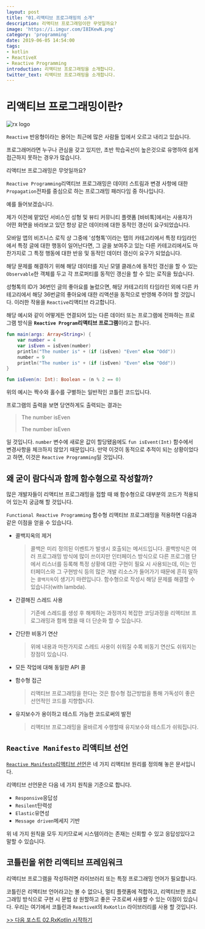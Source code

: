 ```yaml
---
layout: post
title: "01.리액티브 프로그래밍의 소개"
description: 리액티브 프로그래밍이란 무엇일까요?
image: 'https://i.imgur.com/I8IKewN.png'
category: 'programming'
date: 2019-06-05 14:54:00
tags:
- kotlin
- ReactiveX
- Reactive Programming
introduction: 리액티브 프로그래밍을 소개합니다.
twitter_text: 리액티브 프로그래밍을 소개합니다.
---
```


# 리액티브 프로그래밍이란?

![rx logo](https://i.imgur.com/klrxZcG.png)

`Reactive` 반응형이라는 용어는 최근에 많은 사람들 입에서 오르고 내리고 있습니다.

프로그래머라면 누구나 관심을 갖고 있지만, 초반 학습곡선이 높은것으로 유명하여 쉽게 접근하지 못하는 경우가 많습니다.

리액티브 프로그래밍은 무엇일까요?



`Reactive Programming`리액티브 프로그래밍은 데이터 스트림과 변경 사항에 대한 `Propagation`전파를 중심으로 하는 프로그래밍 패러다임 중 하나입니다.

예를 들어보겠습니다.

제가 이전에 맡았던 서비스인 성형 및 뷰티 커뮤니티 플랫폼 [바비톡]에서는 사용자가 어떤 화면을 바라보고 있던 항상 같은 데이터에 대한 동적인 갱신이 요구되었습니다.

모바일 앱의 비즈니스 로직 상 그중에 '성형톡'이라는 탭의 카테고리에서 특정 타임라인에서 특정 글에 대한 행동이 일어난다면, 그 글을 보여주고 있는 다른 카테고리에서도 마찬가지로 그 특정 행동에 대한 반응 및 동적인 데이터 갱신이 요구가 되었습니다.

해당 문제를 해결하기 위해 해당 데이터를 지닌 모델 클래스에 동적인 갱신을 할 수 있는 `Observable`한 객체를 두고 각 프로퍼티를 동적인 갱신을 할 수 있는 로직을 뒀습니다.

성형톡의 ID가 36번인 글의 좋아요를 눌렀으면, 해당 카테고리의 타임라인 외에 다른 카테고리에서 해당 36번글의 좋아요에 대한 리액션을 동적으로 반영해 주어야 할 것입니다. 이러한 작용을 `Reactive`리액티브 라고합니다.

해당 예시와 같이 어떻게든 연결되어 있는 다른 데이터 또는 프로그램에 전파하는 프로그램 방식을  **`Reactive Program`리액티브 프로그램**이라고 합니다.

```kotlin
fun main(args: Array<String>) {
    var number = 4
    var isEven = isEven(number)
    println("The number is" + (if (isEven) "Even" else "Odd"))
    number = 9
    println("The number is" + (if (isEven) "Even" else "Odd"))
}

fun isEven(n: Int): Boolean = (n % 2 == 0)
```

위의 예시는 짝수와 홀수를 구별하는 일반적인 코틀린 코드입니다.



프로그램의 출력을 보면 당연하게도 출력되는 결과는

> The number isEven
>
> The number isEven

일 것입니다. `number` 변수에 새로운 값이 할당됐음에도 `fun isEvent(Int)` 함수에서 변경사항을 체크하지 않았기 때문입니다. 만약 이것이 동적으로 추적이 되는 상황이었다고 하면, 이것은 `Reactive Programming`일 것입니다.

## 왜 굳이 람다식과 함께 함수형으로 작성할까?

많은 개발자들이 리액티브 프로그래밍을 접할 때 왜 함수형으로 대부분의 코드가 적용되어 있는지 궁금해 할 것입니다.

`Functional Reactive Programming` 함수형 리액티브 프로그래밍을 적용하면 다음과 같은 이점을 얻을 수 있습니다.

- 콜백지옥의 제거

  > 콜백은 미리 정의된 이벤트가 발생시 호출되는 메서드입니다. 콜백방식은 여러 프로그래밍 방식에 많이 쓰이지만 인터페이스 방식으로 다른 프로그램 단에서 리스너를 등록해 특정 상황에 대한 구현이 필요 시 사용되는데, 이는 인터페이스와 그 구현방식 등의 많은 개발 리소스가 들어가기 때문에 흔히 말하는 `콜백지옥`이 생기기 마련입니다. 함수형으로 작성시 해당 문제를 해결할 수 있습니다(with lambda).

- 간결해진 스레드 사용

  > 기존에 스레드를 생성 후 해제하는 과정까지 복잡한 코딩과정을 리액티브 프로그래밍과 함께 했을 때 더 단순화 할 수 있습니다.

- 간단한 비동기 연산

  > 위에 내용과 마찬가지로 스레드 사용이 쉬워질 수록 비동기 연산도 쉬워지는 장점이 있습니다.

- 모든 작업에 대해 동일한 API 콜

- 함수형 접근

  > 리액티브 프로그래밍을 한다는 것은 함수형 접근방법을 통해 가독성이 좋은 선언적인 코드를 지향합니다.

- 유지보수가 용이하고 테스트 가능한 코드로써의 발전

  > 리액티브 프로그래밍을 올바르게 수행할때 유지보수와 테스트가 쉬워집니다.



## `Reactive Manifesto` 리액티브 선언

[`Reactive Manifesto`리액티브 선언](https://www.reactivemanifesto.org/ko)은 네 가지 리액티브 원리를 정의해 놓은 문서입니다. 

리액티브 선언문은 다음 네 가지 원칙을 기준으로 합니다.

- `Responsive`응답성
- `Resilent`탄력성
- `Elastic`유연성
- `Message driven`메세지 기반

위 네 가지 원칙을 모두 지키므로써 시스템이라는 존재는 신회할 수 있고 응답성있다고 말할 수 있습니다.



## 코틀린을 위한 리액티브 프레임워크

리액티브 프로그램을 작성하려면 라이브러리 또는 특정 프로그래밍 언어가 필요합니다.

코틀린은 리액티브 언어라고는 볼 수 없으나, 멀티 플랫폼에 적합하고, 리액티브한 프로그래밍 방식으로 구현 시 문법 상 원할하고 좋은 구조로써 사용할 수 있는 이점이 있습니다. 우리는 여기에서 코틀린과 `ReactiveX`의 `RxKotlin` 라이브러리를 사용 할 것입니다.



[>> 다음 포스트 02.RxKotlin 시작하기](https://soda1127.github.io/start-rx-kotlin/)